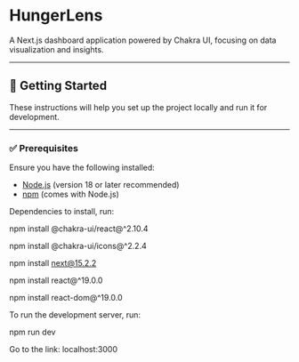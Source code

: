 # HungerLens

A Next.js dashboard application powered by Chakra UI, focusing on data visualization and insights.

---

## 🚀 Getting Started

These instructions will help you set up the project locally and run it for development.

---

### ✅ Prerequisites

Ensure you have the following installed:

- [Node.js](https://nodejs.org/) (version 18 or later recommended)
- [npm](https://www.npmjs.com/) (comes with Node.js)

Dependencies to install, run:

npm install @chakra-ui/react@^2.10.4

npm install @chakra-ui/icons@^2.2.4

npm install next@15.2.2

npm install react@^19.0.0

npm install react-dom@^19.0.0

To run the development server, run:

npm run dev

Go to the link: localhost:3000

